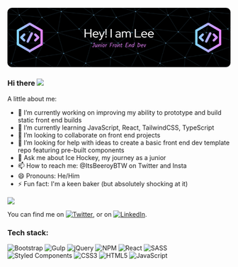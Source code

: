 ![Header](./github-header-image-1.png)

### Hi there <img src="https://raw.githubusercontent.com/MartinHeinz/MartinHeinz/master/wave.gif" width="30px">

A little about me:

- 🔭 I’m currently working on improving my ability to prototype and build static front end builds
- 🌱 I’m currently learning JavaScript, React, TailwindCSS, TypeScript
- 👯 I’m looking to collaborate on front end projects
- 🤔 I’m looking for help with ideas to create a basic front end dev template repo featuring pre-built components
- 💬 Ask me about Ice Hockey, my journey as a junior
- 📫 How to reach me: @ItsBeeroyBTW on Twitter and Insta
- 😄 Pronouns: He/Him
- ⚡ Fun fact: I'm a keen baker (but absolutely shocking at it)

<img align="center" src="https://github-readme-stats.vercel.app/api/top-langs/?username=leeburnell&theme=dracula" />

<!-- Actual text -->

You can find me on [![Twitter][1.2]][1], or on [![LinkedIn][2.2]][2].

<!-- Icons -->

[1.2]: http://i.imgur.com/wWzX9uB.png (twitter icon without padding)
[2.2]: https://raw.githubusercontent.com/MartinHeinz/MartinHeinz/master/linkedin-3-16.png (LinkedIn icon without padding)

<!-- Links to your social media accounts -->

[1]: https://twitter.com/itsbeeroybtw
[2]: https://www.linkedin.com/in/ljburnell/

### Tech stack:

![Bootstrap](https://img.shields.io/badge/bootstrap-%23563D7C.svg?style=for-the-badge&logo=bootstrap&logoColor=white)
![Gulp](https://img.shields.io/badge/GULP-%23CF4647.svg?style=for-the-badge&logo=gulp&logoColor=white)
![jQuery](https://img.shields.io/badge/jquery-%230769AD.svg?style=for-the-badge&logo=jquery&logoColor=white)
![NPM](https://img.shields.io/badge/NPM-%23000000.svg?style=for-the-badge&logo=npm&logoColor=white)
![React](https://img.shields.io/badge/react-%2320232a.svg?style=for-the-badge&logo=react&logoColor=%2361DAFB)
![SASS](https://img.shields.io/badge/SASS-hotpink.svg?style=for-the-badge&logo=SASS&logoColor=white)
![Styled Components](https://img.shields.io/badge/styled--components-DB7093?style=for-the-badge&logo=styled-components&logoColor=white)
![CSS3](https://img.shields.io/badge/css3-%231572B6.svg?style=for-the-badge&logo=css3&logoColor=white)
![HTML5](https://img.shields.io/badge/html5-%23E34F26.svg?style=for-the-badge&logo=html5&logoColor=white)
![JavaScript](https://img.shields.io/badge/javascript-%23323330.svg?style=for-the-badge&logo=javascript&logoColor=%23F7DF1E)
